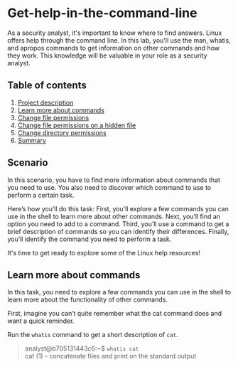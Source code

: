 # Get-help-in-the-command-line
As a security analyst, it's important to know where to find answers. Linux offers help through the command line. In this lab, you'll use the man, whatis, and apropos commands to get information on other commands and how they work. This knowledge will be valuable in your role as a security analyst.

## Table of contents

1. [Project description](#scenario)
2. [Learn more about commands](#morecomands)
3. [Change file permissions](#permissions)
4. [Change file permissions on a hidden file](#permissions2)
5. [Change directory permissions](#permissions3)
6. [Summary](#summary)

## Scenario <a name="scenario">
In this scenario, you have to find more information about commands that you need to use. You also need to discover which command to use to perform a certain task.

Here’s how you’ll do this task: First, you’ll explore a few commands you can use in the shell to learn more about other commands. Next, you’ll find an option you need to add to a command. Third, you’ll use a command to get a brief description of commands so you can identify their differences. Finally, you’ll identify the command you need to perform a task.

It's time to get ready to explore some of the Linux help resources!

## Learn more about commands <a name="morecomands">
In this task, you need to explore a few commands you can use in the shell to learn more about the functionality of other commands.

First, imagine you can’t quite remember what the cat command does and want a quick reminder.

Run the `whatis` command to get a short description of `cat`.
>analyst@b705131443c6:~$ `whatis cat`  
>cat (1)              - concatenate files and print on the standard output
